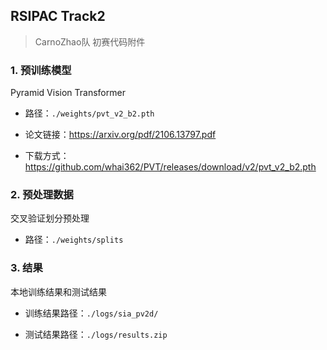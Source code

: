 ## RSIPAC Track2

>  CarnoZhao队 初赛代码附件

### 1. 预训练模型

Pyramid Vision Transformer

- 路径：`./weights/pvt_v2_b2.pth`

- 论文链接：https://arxiv.org/pdf/2106.13797.pdf

- 下载方式：https://github.com/whai362/PVT/releases/download/v2/pvt_v2_b2.pth


### 2. 预处理数据

交叉验证划分预处理

- 路径：`./weights/splits`

### 3. 结果

本地训练结果和测试结果

- 训练结果路径：`./logs/sia_pv2d/`

- 测试结果路径：`./logs/results.zip`



